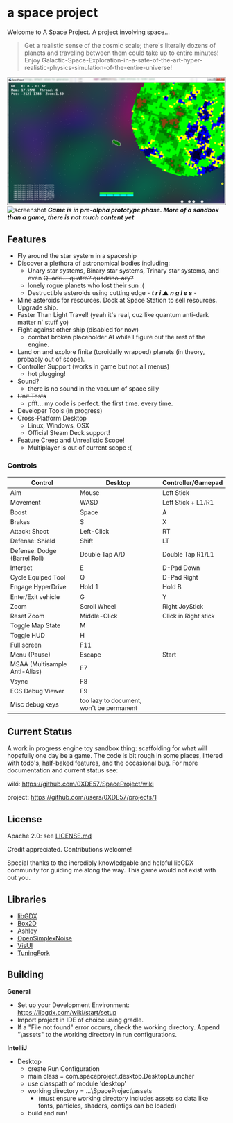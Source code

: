# a space project
Welcome to A Space Project. A project involving space...
> Get a realistic sense of the cosmic scale; there's literally dozens of planets and traveling between them could take up to entire minutes! Enjoy Galactic-Space-Exploration-in-a-sate-of-the-art-hyper-realistic-physics-simulation-of-the-entire-universe!

![screenshot](/Capture.PNG?raw=true)
![screenshot](/asteroid_shatter.gif?raw=true)
***Game is in pre-alpha prototype phase. More of a sandbox than a game, there is not much content yet***

## Features
* Fly around the star system in a spaceship
* Discover a plethora of astronomical bodies including:
    * Unary star systems, Binary star systems, Trinary star systems, and even ~~Quadri... quatro? quadrino-ary?~~
    * lonely rogue planets who lost their sun :(
    * Destructible asteroids using cutting edge - ***t r i ▲ n g l e s*** -
* Mine asteroids for resources. Dock at Space Station to sell resources. Upgrade ship.
* Faster Than Light Travel! (yeah it's real, cuz like quantum anti-dark matter n' stuff yo)
* ~~Fight against other ship~~ (disabled for now)
  * combat broken placeholder AI while I figure out the rest of the engine.
* Land on and explore finite (toroidally wrapped) planets (in theory, probably out of scope).
* Controller Support (works in game but not all menus)
   * hot plugging!
* Sound?
  * there is no sound in the vacuum of space silly
* ~~Unit Tests~~
   * pfft... my code is perfect. the first time. every time.
* Developer Tools (in progress)
* Cross-Platform Desktop
  * Linux, Windows, OSX
  * Official Steam Deck support!
* Feature Creep and Unrealistic Scope!
   * Multiplayer is out of current scope :(


### Controls
| Control                        | Desktop       | Controller/Gamepad |
|------------------------------- | ------------  | ------------------ |
| Aim                            | Mouse         | Left Stick         |
| Movement                       | WASD          | Left Stick + L1/R1 |
| Boost                          | Space         | A                  |
| Brakes                         | S             | X                  |
| Attack: Shoot                  | Left-Click    | RT                 |
| Defense: Shield                | Shift         | LT                 |
| Defense: Dodge (Barrel Roll)   | Double Tap A/D | Double Tap R1/L1  |
| Interact                       | E             | D-Pad Down         |
| Cycle Equiped Tool             | Q             | D-Pad Right        |
| Engage HyperDrive              | Hold 1        | Hold B             |
| Enter/Exit vehicle             | G             | Y                  |
| Zoom                           | Scroll Wheel  | Right JoyStick     |
| Reset Zoom                     | Middle-Click  | Click in Right stick |
| Toggle Map State               | M             |                      |
| Toggle HUD                     | H             |                      |
| Full screen                    | F11           |                      |
| Menu (Pause)                   | Escape        | Start                |
| MSAA (Multisample Anti-Alias)  | F7            |                      |
| Vsync                          | F8            |                      |
| ECS Debug Viewer               | F9            |                      |
| Misc debug keys | too lazy to document, won't be permanent |


## Current Status
A work in progress engine toy sandbox thing: scaffolding for what will hopefully one day be a game.
The code is bit rough in some places, littered with todo's, half-baked features, and the occasional bug.
For more documentation and current status see:

wiki: https://github.com/0XDE57/SpaceProject/wiki

project: https://github.com/users/0XDE57/projects/1


## License
Apache 2.0: see [LICENSE.md](/LICENSE.md)

Credit appreciated. Contributions welcome!

Special thanks to the incredibly knowledgable and helpful libGDX community for guiding me along the way. This game would not exist with out you.

## Libraries
- [libGDX](https://github.com/libgdx/libgdx)
- [Box2D](https://box2d.org/)
- [Ashley](https://github.com/libgdx/ashley/wiki)
- [OpenSimplexNoise](https://gist.github.com/KdotJPG/b1270127455a94ac5d19)
- [VisUI](https://github.com/kotcrab/vis-ui)
- [TuningFork](https://github.com/Hangman/TuningFork)


## Building
**General**
* Set up your Development Environment: https://libgdx.com/wiki/start/setup
* Import project in IDE of choice using gradle.
* If a "File not found" error occurs, check the working directory. Append "\assets" to the working directory in run configurations.


**IntelliJ**
* Desktop
  * create Run Configuration
  * main class = com.spaceproject.desktop.DesktopLauncher
  * use classpath of module 'desktop'
  * working directory = ...\SpaceProject\assets
      * (must ensure working directory includes assets so data like fonts, particles, shaders, configs can be loaded)
  * build and run!

